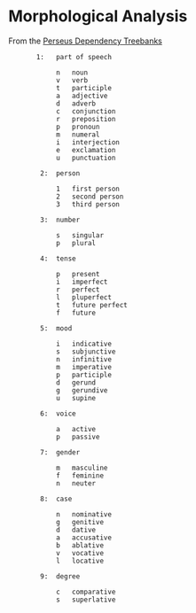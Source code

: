 
# Morphological Analysis
From the [Perseus Dependency Treebanks](http://nlp.perseus.tufts.edu/syntax/treebank/ldt/1.5/docs/README.txt)


           1: 	part of speech

				n	noun
				v	verb
				t	participle
				a	adjective
				d	adverb
				c	conjunction
				r	preposition
				p	pronoun
				m	numeral
				i	interjection
				e	exclamation
				u	punctuation

			2: 	person

				1	first person
				2	second person
				3	third person

			3: 	number

				s	singular
				p	plural

			4: 	tense

				p	present
				i	imperfect
				r	perfect
				l	pluperfect
				t	future perfect
				f	future

			5: 	mood

				i	indicative
				s	subjunctive
				n	infinitive
				m	imperative
				p	participle
				d	gerund
				g	gerundive
				u	supine

			6: 	voice

				a	active
				p	passive

			7:	gender

				m	masculine
				f	feminine
				n	neuter

			8: 	case

				n	nominative
				g	genitive
				d	dative
				a	accusative
				b	ablative
				v	vocative
				l	locative

			9: 	degree

				c	comparative
				s	superlative

